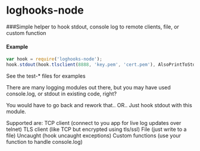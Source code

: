 loghooks-node
==================
###Simple helper to hook stdout, console log to remote clients, file, or custom function

#### Example

```javascript
var hook = require('loghooks-node');
hook.stdout(hook.tlsclient(8888, 'key.pem', 'cert.pem'), AlsoPrintToStdout=false);
```

See the test-* files for examples

There are many logging modules out there, but you may have used console.log, or stdout in
existing code, right?

You would have to go back and rework that..  OR..  Just hook stdout with this module.

Supported are:
TCP client (connect to you app for live log updates over telnet)
TLS client (like TCP but encrypted using tls/ssl)
File (just write to a file)
Uncaught (hook uncaught exceptions)
Custom functions (use your function to handle console.log)

